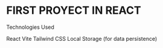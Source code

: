 # FIRST PROYECT IN REACT


Technologies Used

React
Vite
Tailwind CSS
Local Storage (for data persistence)
